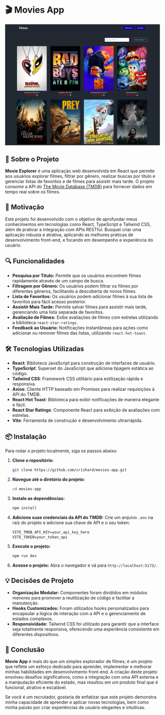 # 🎬 Movies App

![alt text](image.png) <!-- Pode adicionar uma imagem representativa do projeto aqui -->

## 🚀 Sobre o Projeto

**Movie Explorer** é uma aplicação web desenvolvida em React que permite aos usuários explorar filmes, filtrar por gênero, realizar buscas por título e gerenciar listas de favoritos e de filmes para assistir mais tarde. O projeto consome a API do [The Movie Database (TMDB)](https://www.themoviedb.org/) para fornecer dados em tempo real sobre os filmes.

## 🧠 Motivação

Este projeto foi desenvolvido com o objetivo de aprofundar meus conhecimentos em tecnologias como React, TypeScript e Tailwind CSS, além de praticar a integração com APIs RESTful. Busquei criar uma aplicação robusta e atrativa, aplicando as melhores práticas de desenvolvimento front-end, e focando em desempenho e experiência do usuário.

## 🔍 Funcionalidades

- **Pesquisa por Título:** Permite que os usuários encontrem filmes rapidamente através de um campo de busca.
- **Filtragem por Gênero:** Os usuários podem filtrar os filmes por diferentes gêneros, facilitando a descoberta de novos filmes.
- **Lista de Favoritos:** Os usuários podem adicionar filmes à sua lista de favoritos para fácil acesso posterior.
- **Assistir Mais Tarde:** Permite salvar filmes para assistir mais tarde, gerenciando uma lista separada de favoritos.
- **Avaliação de Filmes:** Exibe avaliações de filmes com estrelas utilizando a biblioteca `react-star-ratings`.
- **Feedback ao Usuário:** Notificações instantâneas para ações como adicionar ou remover filmes das listas, utilizando `react-hot-toast`.

## 🛠️ Tecnologias Utilizadas

- **React**: Biblioteca JavaScript para construção de interfaces de usuário.
- **TypeScript**: Superset do JavaScript que adiciona tipagem estática ao código.
- **Tailwind CSS**: Framework CSS utilitário para estilização rápida e responsiva.
- **Axios**: Cliente HTTP baseado em Promises para realizar requisições à API do TMDB.
- **React Hot Toast**: Biblioteca para exibir notificações de maneira elegante e fácil.
- **React Star Ratings**: Componente React para exibição de avaliações com estrelas.
- **Vite**: Ferramenta de construção e desenvolvimento ultrarrápida.

## 📦 Instalação

Para rodar o projeto localmente, siga os passos abaixo:

1. **Clone o repositório:**
   ```bash
   git clone https://github.com/crishard/movies-app.git
   ```

2. **Navegue até o diretório do projeto:**
   ```bash
   cd movies-app
   ```

3. **Instale as dependências:**
   ```bash
   npm install
   ```

4. **Adicione suas credenciais da API do TMDB:**
   Crie um arquivo `.env` na raiz do projeto e adicione sua chave de API e o seu token:
   ```plaintext
   VITE_TMDB_API_KEY=your_api_key_here
   VITE_TOKEN=your_token_api
   ```

5. **Execute o projeto:**
   ```bash
   npm run dev
   ```

6. **Acesse o projeto:**
   Abra o navegador e vá para `http://localhost:5173/`.

## 💡 Decisões de Projeto

- **Organização Modular:** Componentes foram divididos em módulos menores para promover a reutilização de código e facilitar a manutenção.
- **Hooks Customizados:** Foram utilizados hooks personalizados para encapsular a lógica de interação com a API e o gerenciamento de estados complexos.
- **Responsividade:** Tailwind CSS foi utilizado para garantir que a interface seja totalmente responsiva, oferecendo uma experiência consistente em diferentes dispositivos.

## 📝 Conclusão

**Movie App** é mais do que um simples explorador de filmes; é um projeto que reflete um esforço dedicado para aprender, implementar e melhorar minhas habilidades em desenvolvimento front-end. A criação deste projeto envolveu desafios significativos, como a integração com uma API externa e a manipulação eficiente do estado, mas resultou em um produto final que é funcional, atrativo e escalável.

Se você é um recrutador, gostaria de enfatizar que este projeto demonstra minha capacidade de aprender e aplicar novas tecnologias, bem como minha paixão por criar experiências de usuário elegantes e intuitivas.
